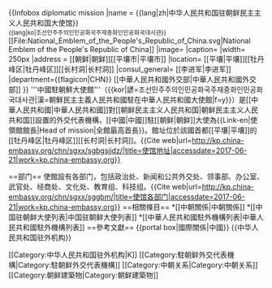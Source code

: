
{{Infobox diplomatic mission
|name = {{lang|zh|中华人民共和国驻朝鲜民主主义人民共和国大使馆}}<br><small>{{lang|ko|조선민주주의인민공화국주재중화인민공화국대사관}}</small><br />[[File:National_Emblem_of_the_People's_Republic_of_China.svg|National Emblem of the People's Republic of China]]
|image= 
|caption= 
|width= 250px
|address = [[朝鲜|朝鲜]][[平壤市|平壤市]]
|location= [[平壤|平壤]][[牡丹峰区|牡丹峰区]][[长村洞|长村洞]]
|consul_general= [[李进军|李进军]]
|department={{flagicon|CHN}} [[中華人民共和國外交部|中華人民共和國外交部]]
}}
'''中國駐朝鮮大使館'''（{{kor|諺=조선민주주의인민공화국주재중화인민공화국대사관|漢=朝鮮民主主義人民共和國駐在中華人民共和國大使館|f=y}}）是[[中華人民共和國|中華人民共和國]]對[[朝鲜民主主义人民共和国|朝鲜民主主义人民共和国]]設置的外交代表機構，[[中國|中國]]駐[[朝鲜|朝鲜]]大使為{{Link-en|使領館館長|Head of mission|全館最高首長}}。館址位於該國首都[[平壤|平壤]]的[[牡丹峰区|牡丹峰区]][[长村洞|长村洞]]。<ref>{{Cite web|url=http://kp.china-embassy.org/chn/sgxx/sgbgsjjdz/|title=使馆地址|accessdate=2017-06-21|work=kp.china-embassy.org}}</ref>

==部门==
使館設有各部门，包括政治处、新闻和公共外交处、领事部、办公室、武官处、经商处、文化处、教育组、科技组。<ref>{{Cite web|url=http://kp.china-embassy.org/chn/sgxx/sggbm/|title=使馆各部门|accessdate=2017-06-21|work=kp.china-embassy.org}}</ref>
==相關條目==
*[[中朝關係|中朝關係]]
*[[中国驻朝鲜大使列表|中国驻朝鲜大使列表]]
*[[中華人民共和國駐外機構列表|中華人民共和國駐外機構列表]]
==參考文獻==
{{portal box|國際關係|中國}}
<references />{{中华人民共和国驻外机构}}


[[Category:中华人民共和国驻外机构|K]]
[[Category:駐朝鲜外交代表機構|Category:駐朝鲜外交代表機構]]
[[Category:中朝关系|Category:中朝关系]]
[[Category:朝鲜建築物|Category:朝鲜建築物]]